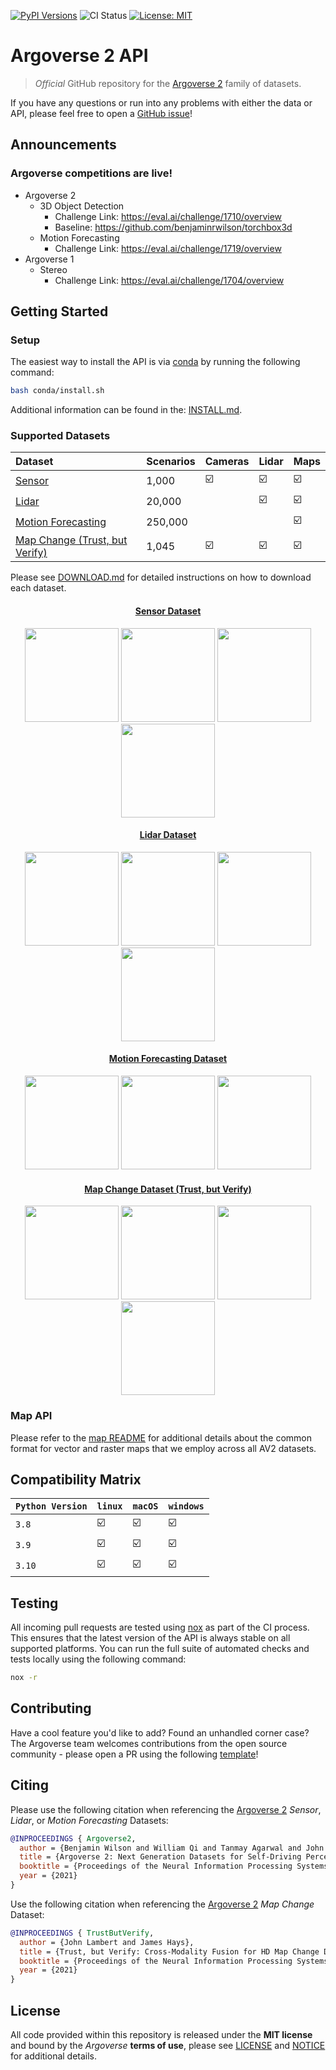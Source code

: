 [![PyPI Versions](https://img.shields.io/pypi/pyversions/av2)](https://pypi.org/project/av2/)
![CI Status](https://github.com/argoai/av2-api/actions/workflows/ci.yml/badge.svg)
[![License: MIT](https://img.shields.io/badge/License-MIT-yellow.svg)](./LICENSE)

# Argoverse 2 API

> _Official_ GitHub repository for the [Argoverse 2](https://www.argoverse.org) family of datasets.

If you have any questions or run into any problems with either the data or API, please feel free to open a [GitHub issue](https://github.com/argoai/av2-api/issues)!

## Announcements

### Argoverse competitions are live!
  - Argoverse 2
    - 3D Object Detection
      - Challenge Link: https://eval.ai/challenge/1710/overview
      - Baseline: https://github.com/benjaminrwilson/torchbox3d
    - Motion Forecasting
      - Challenge Link: https://eval.ai/challenge/1719/overview
  - Argoverse 1
    - Stereo
      - Challenge Link: https://eval.ai/challenge/1704/overview

## Getting Started

### Setup

The easiest way to install the API is via [conda](https://docs.conda.io/en/latest/) by running the following command:

```bash
bash conda/install.sh
```

Additional information can be found in the: [INSTALL.md](conda/INSTALL.md).

### Supported Datasets

<div align="center">

| Dataset | Scenarios | Cameras | Lidar| Maps|
| :---------------| :-------- | :------------ | :-- | :-- |
| [Sensor](src/av2/datasets/sensor/README.md) | 1,000 |  :ballot_box_with_check: | :ballot_box_with_check: | :ballot_box_with_check: |
| [Lidar](src/av2/datasets/lidar/README.md)  | 20,000 | | :ballot_box_with_check: | :ballot_box_with_check: |
| [Motion Forecasting](src/av2/datasets/motion_forecasting/README.md) | 250,000 | | | :ballot_box_with_check: | [Motion Forecasting Dataset README](src/av2/datasets/motion_forecasting/README.md) |
| [Map Change (Trust, but Verify)](src/av2/datasets/tbv/README.md) | 1,045 | :ballot_box_with_check:  | :ballot_box_with_check: | :ballot_box_with_check: | [Map Change Dataset README](src/av2/datasets/tbv/README.md) |
  
</div>

Please see [DOWNLOAD.md](DOWNLOAD.md) for detailed instructions on how to download each dataset.

<div align="center">
  <h4> <a href="src/av2/datasets/sensor/README.md"> Sensor Dataset </a> </h4>
  <img src="https://user-images.githubusercontent.com/29715011/158742778-557f31a4-569d-44aa-a032-99836094dc97.gif" height="150">
  <img src="https://user-images.githubusercontent.com/29715011/158742776-069501c4-8dd4-4f9d-ac8c-f0421f855607.gif" height="150">
  <img src="https://user-images.githubusercontent.com/29715011/158739736-fe876299-23da-46ed-98ce-173f938d1702.gif" height="150">
  <img src="https://user-images.githubusercontent.com/29715011/158739767-886e1c2f-4613-495d-9204-a7b4813af16d.gif" height="150">
</div>

<div align="center">
  <h4> <a href="src/av2/datasets/lidar/README.md"> Lidar Dataset </a> </h4>
  <img src="https://user-images.githubusercontent.com/29715011/158715494-472339d1-a5d5-4d33-8fcf-3455c0d78d27.gif" height="150">
  <img src="https://user-images.githubusercontent.com/29715011/158715496-f439ccad-71af-4880-8b43-ade7b6c8f333.gif" height="150">
  <img src="https://user-images.githubusercontent.com/29715011/158715498-23d7a11f-12a1-4aeb-b9af-dbced217b340.gif" height="150">
  <img src="https://user-images.githubusercontent.com/29715011/158715497-d1603423-c32f-4cf0-ab1e-6bbc9c458535.gif" height="150">
</div>


<div align="center">
  <h4> <a href="src/av2/datasets/motion_forecasting/README.md"> Motion Forecasting Dataset </a> </h4>
  <img src="https://user-images.githubusercontent.com/29715011/158486284-1a0df794-ee0a-4ae6-a320-0dd0d1daad06.gif" height="150">
  <img src="https://user-images.githubusercontent.com/29715011/158486286-e734e654-b879-4994-a129-9957cc591af4.gif" height="150">
  <img src="https://user-images.githubusercontent.com/29715011/158486288-5e7c0971-de0c-4ff5-bea7-76f7922dd1e0.gif" height="150">
</div>

<div align="center">
  <h4> <a href="src/av2/datasets/tbv/README.md"> Map Change Dataset (Trust, but Verify) </a> </h4>
  <img src="https://user-images.githubusercontent.com/29715011/159289930-a58147c3-c6ed-4b4e-a2a8-e23c23feb43e.gif" height="150">
  <img src="https://user-images.githubusercontent.com/29715011/159289891-8aae12e7-136a-4f44-bbc1-8ef93f01e23e.gif" height="150">
  <img src="https://user-images.githubusercontent.com/29715011/159152108-3c3001fe-ec7c-48fd-8c08-4a473affb2a3.gif" height="150">
  <img src="https://user-images.githubusercontent.com/29715011/159152102-27c04180-9ca4-4725-be81-95ee6858d367.gif" height="150">
</div>

### Map API

Please refer to the [map README](src/av2/map/README.md) for additional details about the common format for vector and
raster maps that we employ across all AV2 datasets.

## Compatibility Matrix

<div align="center">

| `Python Version` |       `linux`      |       `macOS`      |      `windows`     |
| :-------------   | :----------------  | :----------------  | :----------------  |
| `3.8`            | :ballot_box_with_check: | :ballot_box_with_check: | :ballot_box_with_check: |
| `3.9`            | :ballot_box_with_check: | :ballot_box_with_check: | :ballot_box_with_check: |
| `3.10`           | :ballot_box_with_check: | :ballot_box_with_check: | :ballot_box_with_check: |
  
</div>

## Testing

All incoming pull requests are tested using [nox](https://nox.thea.codes/en/stable/) as
part of the CI process. This ensures that the latest version of the API is always stable on all supported platforms. You
can run the full suite of automated checks and tests locally using the following command:

```bash
nox -r
```

## Contributing

Have a cool feature you'd like to add? Found an unhandled corner case? The Argoverse team welcomes contributions from
the open source community - please open a PR using the following [template](.github/pull_request_template.md)!

## Citing

Please use the following citation when referencing the [Argoverse 2](https://datasets-benchmarks-proceedings.neurips.cc/paper/2021/file/4734ba6f3de83d861c3176a6273cac6d-Paper-round2.pdf) _Sensor_, _Lidar_, or _Motion Forecasting_ Datasets:

```BibTeX
@INPROCEEDINGS { Argoverse2,
  author = {Benjamin Wilson and William Qi and Tanmay Agarwal and John Lambert and Jagjeet Singh and Siddhesh Khandelwal and Bowen Pan and Ratnesh Kumar and Andrew Hartnett and Jhony Kaesemodel Pontes and Deva Ramanan and Peter Carr and James Hays},
  title = {Argoverse 2: Next Generation Datasets for Self-Driving Perception and Forecasting},
  booktitle = {Proceedings of the Neural Information Processing Systems Track on Datasets and Benchmarks (NeurIPS Datasets and Benchmarks 2021)},
  year = {2021}
}
```

Use the following citation when referencing the [Argoverse 2](https://datasets-benchmarks-proceedings.neurips.cc/paper/2021/file/6f4922f45568161a8cdf4ad2299f6d23-Paper-round2.pdf) _Map Change_ Dataset:
```BibTeX
@INPROCEEDINGS { TrustButVerify,
  author = {John Lambert and James Hays},
  title = {Trust, but Verify: Cross-Modality Fusion for HD Map Change Detection},
  booktitle = {Proceedings of the Neural Information Processing Systems Track on Datasets and Benchmarks (NeurIPS Datasets and Benchmarks 2021)},
  year = {2021}
}
```

## License

All code provided within this repository is released under the **MIT license** and bound by the _Argoverse_ **terms of use**,
please see [LICENSE](LICENSE) and [NOTICE](NOTICE) for additional details.
